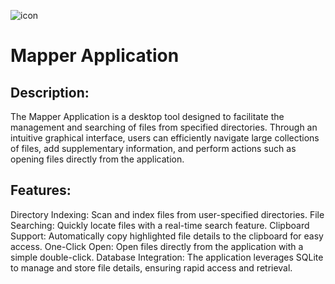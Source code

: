 ![icon](https://github.com/startreko/mapowanie/assets/100490385/988e378a-4c10-4d3c-87ef-7de3d5ce0a92)

# Mapper Application

## Description:

The Mapper Application is a desktop tool designed to facilitate the management and searching of files from specified directories. Through an intuitive graphical interface, users can efficiently navigate large collections of files, add supplementary information, and perform actions such as opening files directly from the application.

## Features:

Directory Indexing: Scan and index files from user-specified directories.
File Searching: Quickly locate files with a real-time search feature.
Clipboard Support: Automatically copy highlighted file details to the clipboard for easy access.
One-Click Open: Open files directly from the application with a simple double-click.
Database Integration: The application leverages SQLite to manage and store file details, ensuring rapid access and retrieval.
